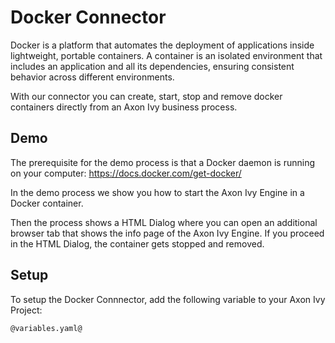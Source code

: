 # Docker Connector

Docker is a platform that automates the deployment of applications inside lightweight, portable containers. A container is an isolated environment that includes an application and all its dependencies, ensuring consistent behavior across different environments.

 With our connector you can create, start, stop and remove docker containers directly from an Axon Ivy business process.
 
 ## Demo

The prerequisite for the demo process is that a Docker daemon is running on your computer: https://docs.docker.com/get-docker/

In the demo process we show you how to start the Axon Ivy Engine in a Docker container.

Then the process shows a HTML Dialog where you can open an additional browser tab that shows the info page of the Axon Ivy Engine.
If you proceed in the HTML Dialog, the container gets stopped and removed.

## Setup

To setup the Docker Connnector, add the following variable to your Axon Ivy Project:
```
@variables.yaml@
```
